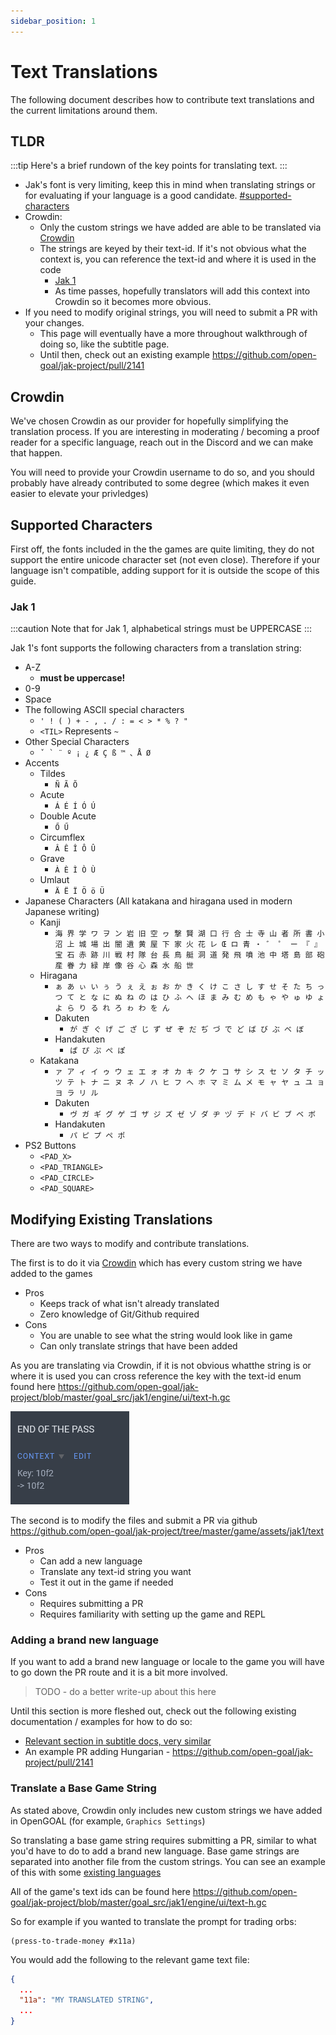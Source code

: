 ```yaml
---
sidebar_position: 1
---
```


# Text Translations

The following document describes how to contribute text translations and the current limitations around them.

## TLDR

:::tip
Here's a brief rundown of the key points for translating text.
:::

- Jak's font is very limiting, keep this in mind when translating strings or for evaluating if your language is a good candidate. [#supported-characters](#supported-characters)
- Crowdin:
  - Only the custom strings we have added are able to be translated via [Crowdin](https://crowdin.com/project/opengoal)
  - The strings are keyed by their text-id.  If it's not obvious what the context is, you can reference the text-id and where it is used in the code
    - [Jak 1](https://github.com/open-goal/jak-project/blob/master/goal_src/jak1/engine/ui/text-h.gc)
    - As time passes, hopefully translators will add this context into Crowdin so it becomes more obvious.
- If you need to modify original strings, you will need to submit a PR with your changes.
  - This page will eventually have a more throughout walkthrough of doing so, like the subtitle page.
  - Until then, check out an existing example https://github.com/open-goal/jak-project/pull/2141

## Crowdin

We've chosen Crowdin as our provider for hopefully simplifying the translation process. If you are interesting in moderating / becoming a proof reader for a specific language, reach out in the Discord and we can make that happen.

You will need to provide your Crowdin username to do so, and you should probably have already contributed to some degree (which makes it even easier to elevate your privledges)

## Supported Characters

First off, the fonts included in the the games are quite limiting, they do not support the entire unicode character set (not even close).  Therefore if your language isn't compatible, adding support for it is outside the scope of this guide.

### Jak 1

:::caution
Note that for Jak 1, alphabetical strings must be UPPERCASE
:::

Jak 1's font supports the following characters from a translation string:

- A-Z
  - **must be uppercase!**
- 0-9
- Space
- The following ASCII special characters
  - `' ! ( ) + - , . / : = < > * % ? "`
  - `<TIL>` Represents `~`
- Other Special Characters
  - ``ˇ ` ¨ º ¡ ¿ Æ Ç ß ™ 、Å Ø``
- Accents
  - Tildes
    - `Ñ Ã Õ`
  - Acute
    - `Á É Í Ó Ú`
  - Double Acute
    - `Ő Ű`
  - Circumflex
    - `Â Ê Î Ô Û`
  - Grave
    - `À È Ì Ò Ù`
  - Umlaut
    - `Ä Ë Ï Ö ö Ü`
- Japanese Characters (All katakana and hiragana used in modern Japanese writing)
  - Kanji
    - `海 界 学 ワ ヲ ン 岩 旧 空 ヮ 撃 賢 湖 口 行 合 士 寺 山 者 所 書 小 沼 上 城 場 出 闇 遺 黄 屋 下 家 火 花 レ Œ ロ 青 ・ ゛ ゜ ー 『 』 宝 石 赤 跡 川 戦 村 隊 台 長 鳥 艇 洞 道 発 飛 噴 池 中 塔 島 部 砲 産 眷 力 緑 岸 像 谷 心 森 水 船 世`
  - Hiragana
    - `ぁ あ ぃ い ぅ う ぇ え ぉ お か き く け こ さ し す せ そ た ち っ つ て と な に ぬ ね の は ひ ふ へ ほ ま み む め も ゃ や ゅ ゆ ょ よ ら り る れ ろ ゎ わ を ん`
    - Dakuten
      - `が ぎ ぐ げ ご ざ じ ず ぜ ぞ だ ぢ づ で ど ば び ぶ べ ぼ`
    - Handakuten
      - `ぱ ぴ ぷ ぺ ぽ`
  - Katakana
    - `ァ ア ィ イ ゥ ウ ェ エ ォ オ カ キ ク ケ コ サ シ ス セ ソ タ チ ッ ツ テ ト ナ ニ ヌ ネ ノ ハ ヒ フ ヘ ホ マ ミ ム メ モ ャ ヤ ュ ユ ョ ヨ ラ リ ル`
    - Dakuten
      - `ヴ ガ ギ グ ゲ ゴ ザ ジ ズ ゼ ゾ ダ ヂ ヅ デ ド バ ビ ブ ベ ボ`
    - Handakuten
      - `パ ピ プ ペ ポ`
- PS2 Buttons
  - `<PAD_X>`
  - `<PAD_TRIANGLE>`
  - `<PAD_CIRCLE>`
  - `<PAD_SQUARE>`

## Modifying Existing Translations

There are two ways to modify and contribute translations.

The first is to do it via [Crowdin](https://crowdin.com/project/opengoal) which has every custom string we have added to the games
- Pros
  - Keeps track of what isn't already translated
  - Zero knowledge of Git/Github required
- Cons
  - You are unable to see what the string would look like in game
  - Can only translate strings that have been added

As you are translating via Crowdin, if it is not obvious whatthe string is or where it is used you can cross reference the key with the text-id enum found here https://github.com/open-goal/jak-project/blob/master/goal_src/jak1/engine/ui/text-h.gc

![](./img/crowdin-context.png)

The second is to modify the files and submit a PR via github https://github.com/open-goal/jak-project/tree/master/game/assets/jak1/text
- Pros
  - Can add a new language
  - Translate any text-id string you want
  - Test it out in the game if needed
- Cons
  - Requires submitting a PR
  - Requires familiarity with setting up the game and REPL

### Adding a brand new language

If you want to add a brand new language or locale to the game you will have to go down the PR route and it is a bit more involved.

> TODO - do a better write-up about this here

Until this section is more fleshed out, check out the following existing documentation / examples for how to do so:
- [Relevant section in subtitle docs, very similar](/docs/contributing/subtitle-translations#step-2---adding-a-brand-new-language)
- An example PR adding Hungarian - https://github.com/open-goal/jak-project/pull/2141

### Translate a Base Game String

As stated above, Crowdin only includes new custom strings we have added in OpenGOAL (for example, `Graphics Settings`)

So translating a base game string requires submitting a PR, similar to what you'd have to do to add a brand new language.  Base game strings are separated into another file from the custom strings.  You can see an example of this with some [existing languages](https://github.com/open-goal/jak-project/blob/ae3b76e465261f65f5605a2911bf8d7378746413/game/assets/jak1/game_text.gp#L17-L18)

All of the game's text ids can be found here https://github.com/open-goal/jak-project/blob/master/goal_src/jak1/engine/ui/text-h.gc

So for example if you wanted to translate the prompt for trading orbs:

```opengoal
(press-to-trade-money #x11a)
```

You would add the following to the relevant game text file:

```json
{
  ...
  "11a": "MY TRANSLATED STRING",
  ...
}
```
